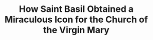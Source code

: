 ---
title: How Saint Basil Obtained a Miraculous Icon for the Church of the Virgin Mary
layout: cycle-index
---